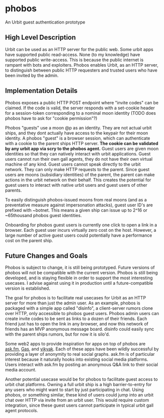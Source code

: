 # phobos

An Urbit guest authentication prototype

## High Level Description

Urbit can be used as an HTTP server for the public web. Some urbit apps have supported public read-access. None (to my knowledge) have supported public write-access. This is because the public internet is rampant with bots and exploiters. Phobos enables Urbit, as an HTTP server, to distinguish between public HTTP requesters and trusted users who have been invited by the admin.

## Implementation Details

Phobos exposes a public HTTP POST endpoint where "invite codes" can be claimed. If the code is valid, the server responds with a set-cookie header for a session-token corresponding to a nominal moon identity (TODO does phobos have to ask for "cookie permission"?)

Phobos "guests" use a moon @p as an identity. They are not actual urbit ships, and they dont actually have access to the keypair for their moon identity. A phobos "guest" is a browser session, which can authenticate with a cookie to the parent ships HTTP server. **The cookie can be validated by any urbit app via scry to the phobos agent.** Guest users are given moon identities so that they can natively interact with urbit applications. Guest users cannot run their own gall agents, they do not have their own virtual machine of any kind. Guest users cannot speak directly to the urbit network. They can only make HTTP requests to the parent. Since guest users are moons (subsidiary identities) of the parent, the parent can make actions in the urbit network on their behalf. This creates the potential for guest users to interact with native urbit users and guest users of other parents.

To easily distinguish phobos-issued moons from real moons (and as a preventative measure against impersonation attacks), guest user ID's are prefixed with ~botnet. This means a given ship can issue up to 2^16 or ~65thousand phobos guest identities.

Onboarding for phobos guest users is currently one click to open a link in a browser. Each guest user incurs virtually zero cost on the host. However, a large number of active guest users could potentially have a performance cost on the parent ship.

## Future Changes and Goals

Phobos is subject to change, it is still being prototyped. Future versions of phobos will not be compatible with the current version. Phobos is still being developed, and is staying flexible in order to support the most interesting usecases. I advise against using it in production until a future-compatible version is established.

The goal for phobos is to facilitate real usecases for Urbit as an HTTP server for more than just the admin user. As an example, phobos is packaged with a simple app called "disinfo", a client-server rumors clone over HTTP, only accessible to phobos guest users. Phobos admin users can create invite codes to be sent as links to a dozen of their friends. Each friend just has to open the link in any browser, and now this network of friends has an MVP anonymous message board. disinfo could easily sync with the parent ships rumors, but for now it is silo'd.

Some web2 apps to provide inspiration for apps on top of phobos are [ask.fm](https://ask.fm), [Gas](https://apps.apple.com/us/app/gas/id1641791746), and [yikyak](https://yikyak.com/). Each of these apps have been wildly successful by providing a layer of anonymity to real social graphs. ask.fm is of particular interest because it naturally hooks into existing social media platforms. Users interact with ask.fm by posting an anonymous Q&A link to their social media account.

Another potential usecase would be for phobos to facilitate guest access to urbit chat platforms. Owning a full urbit ship is a high barrier-to-entry for any users who might want to start by just participating in chat. Using phobos, or something similar, these kind of users could jump into an urbit chat over HTTP via invite from an urbit user. This would require custom integration, since these guest users cannot participate in typical urbit gall agent protocols.
